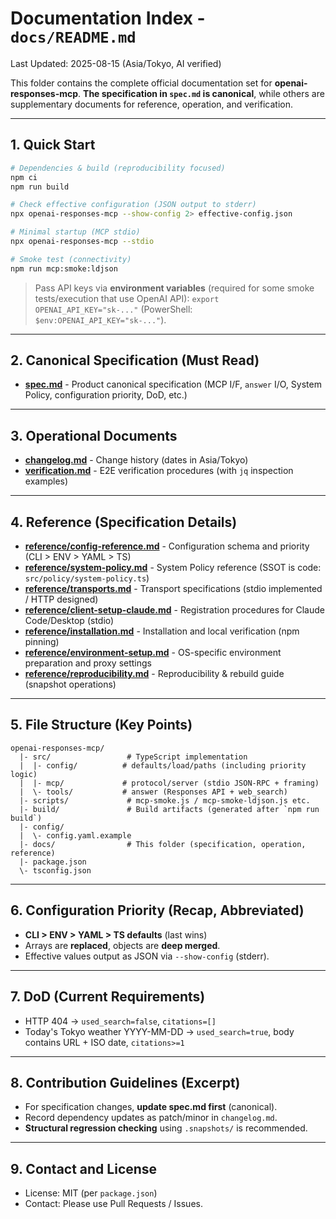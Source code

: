 
# Documentation Index - `docs/README.md`
Last Updated: 2025-08-15 (Asia/Tokyo, AI verified)

This folder contains the complete official documentation set for **openai-responses-mcp**.
**The specification in `spec.md` is canonical**, while others are supplementary documents for reference, operation, and verification.

---

## 1. Quick Start
```bash
# Dependencies & build (reproducibility focused)
npm ci
npm run build

# Check effective configuration (JSON output to stderr)
npx openai-responses-mcp --show-config 2> effective-config.json

# Minimal startup (MCP stdio)
npx openai-responses-mcp --stdio

# Smoke test (connectivity)
npm run mcp:smoke:ldjson
```

> Pass API keys via **environment variables** (required for some smoke tests/execution that use OpenAI API): `export OPENAI_API_KEY="sk-..."` (PowerShell: `$env:OPENAI_API_KEY="sk-..."`).

---

## 2. Canonical Specification (Must Read)
- **[spec.md](./spec.md)** - Product canonical specification (MCP I/F, `answer` I/O, System Policy, configuration priority, DoD, etc.)

---

## 3. Operational Documents
- **[changelog.md](./changelog.md)** - Change history (dates in Asia/Tokyo)
- **[verification.md](./verification.md)** - E2E verification procedures (with `jq` inspection examples)

---

## 4. Reference (Specification Details)
- **[reference/config-reference.md](./reference/config-reference.md)** - Configuration schema and priority (CLI > ENV > YAML > TS)
- **[reference/system-policy.md](./reference/system-policy.md)** - System Policy reference (SSOT is code: `src/policy/system-policy.ts`)
- **[reference/transports.md](./reference/transports.md)** - Transport specifications (stdio implemented / HTTP designed)
- **[reference/client-setup-claude.md](./reference/client-setup-claude.md)** - Registration procedures for Claude Code/Desktop (stdio)
- **[reference/installation.md](./reference/installation.md)** - Installation and local verification (npm pinning)
- **[reference/environment-setup.md](./reference/environment-setup.md)** - OS-specific environment preparation and proxy settings
- **[reference/reproducibility.md](./reference/reproducibility.md)** - Reproducibility & rebuild guide (snapshot operations)

---

## 5. File Structure (Key Points)
```
openai-responses-mcp/
  |- src/                 # TypeScript implementation
  |  |- config/          # defaults/load/paths (including priority logic)
  |  |- mcp/             # protocol/server (stdio JSON-RPC + framing)
  |  \- tools/           # answer (Responses API + web_search)
  |- scripts/             # mcp-smoke.js / mcp-smoke-ldjson.js etc.
  |- build/               # Build artifacts (generated after `npm run build`)
  |- config/
  |  \- config.yaml.example
  |- docs/                # This folder (specification, operation, reference)
  |- package.json
  \- tsconfig.json
```

---

## 6. Configuration Priority (Recap, Abbreviated)
- **CLI > ENV > YAML > TS defaults** (last wins)
- Arrays are **replaced**, objects are **deep merged**.
- Effective values output as JSON via `--show-config` (stderr).

---

## 7. DoD (Current Requirements)
- HTTP 404 -> `used_search=false`, `citations=[]`
- Today's Tokyo weather YYYY-MM-DD -> `used_search=true`, body contains URL + ISO date, `citations>=1`

---

## 8. Contribution Guidelines (Excerpt)
- For specification changes, **update spec.md first** (canonical).
- Record dependency updates as patch/minor in `changelog.md`.
- **Structural regression checking** using `.snapshots/` is recommended.

---

## 9. Contact and License
- License: MIT (per `package.json`)
- Contact: Please use Pull Requests / Issues.
